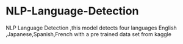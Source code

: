 # NLP-Language-Detection
NLP Language Detection ,this model detects four languages English ,Japanese,Spanish,French with a pre trained data set from kaggle 
